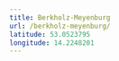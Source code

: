 ```yaml
---
title: Berkholz-Meyenburg
url: /berkholz-meyenburg/
latitude: 53.0523795
longitude: 14.2248201
---
```

